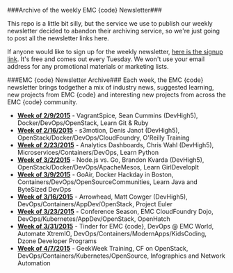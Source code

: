 ###Archive of the weekly EMC {code} Newsletter###

This repo is a little bit silly, but the service we use to publish our weekly newsletter decided to abandon their archiving service, so we're just going to post all the newsletter links here. 

If anyone would like to sign up for the weekly newsletter, [here is the signup link](http://bit.ly/emccodesignup). It's free and comes out every Tuesday. We won't use your email address for any promotional materials or marketing lists.

###EMC {code} Newsletter Archive###
Each week, the EMC {code} newsletter brings todgether a mix of industry news, suggested learning, new projects from 
EMC {code} and interesting new projects from across the EMC {code} community.


* <strong>[Week of 2/9/2015](http://bit.ly/code09Feb2015)</strong> - VagrantSpice, Sean Cummins (DevHigh5), Docker/DevOps/OpenStack, Learn Git & Ruby
* <strong>[Week of 2/16/2015](http://bit.ly/code16Feb2015)</strong> - s3motion, Denis Janot (DevHigh5), OpenStack/Docker/DevOps/CloudFoundry, O'Reilly Training
* <strong>[Week of 2/23/2015](http://bit.ly/code23Feb2015)</strong> - Analytics Dashboards, Chris Wahl (DevHigh5), Microservices/Containers/DevOps, Learn Python
* <strong>[Week of 3/2/2015](http://bit.ly/code2Mar2015)</strong> - Node.js vs. Go, Brandon Kvarda (DevHigh5), OpenStack/Docker/DevOps/ApacheMesos, Learn GirlDevelopIt
* <strong>[Week of 3/9/2015](http://bit.ly/code9Mar2015)</strong> - GoAir, Docker Hackday in Boston, Containers/DevOps/OpenSourceCommunities, Learn Java and ByteSized DevOps 
* <strong>[Week of 3/16/2015](http://bit.ly/code16Mar2015)</strong> - Arrowhead, Matt Cowger (DevHigh5), DevOps/Containers/AppDev/OpenStack, Project Euler
* <strong>[Week of 3/23/2015](http://bit.ly/code24Mar2015)</strong> - Conference Season, EMC CloudFoundry Dojo, DevOps/Kubernetes/AppDev/OpenStack, OpenHatch
* <strong>[Week of 3/31/2015](http://bit.ly/code31Mar2015)</strong> - Tinder for EMC {code}, DevOps @ EMC World, Automate XtremIO, DevOps/Containers/ModernApps/KidsCoding, Dzone Developer Programs
* <strong>[Week of 4/7/2015](http://bit.ly/code7Apr2015)</strong> - GeekWeek Training, CF on OpenStack, DevOps/Containers/Kubernetes/OpenSource, Infographics and Network Automation
